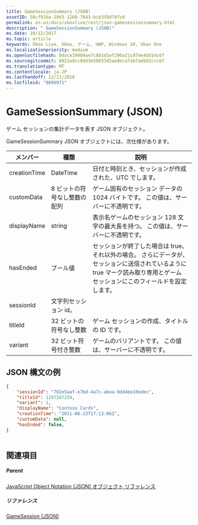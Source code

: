 ```yaml
---
title: GameSessionSummary (JSON)
assetID: 50cf91ba-29d3-1260-7643-bcb3f8d74fc0
permalink: en-us/docs/xboxlive/rest/json-gamesessionsummary.html
description: " GameSessionSummary (JSON)"
ms.date: 10/12/2017
ms.topic: article
keywords: Xbox Live, Xbox, ゲーム, UWP, Windows 10, Xbox One
ms.localizationpriority: medium
ms.openlocfilehash: 8dace19404ae7c8b1d1ef296a21c874e4dd14c6f
ms.sourcegitcommit: 8921a9cc0dd3e5665345ae8eca7ab7aeb83ccc6f
ms.translationtype: MT
ms.contentlocale: ja-JP
ms.lasthandoff: 12/11/2018
ms.locfileid: "8896971"
---
```

# <a name="gamesessionsummary-json"></a>GameSessionSummary (JSON)
ゲーム セッションの集計データを表す JSON オブジェクト。 
<a id="ID4EN"></a>

  
 
GameSessionSummary JSON オブジェクトには、次仕様があります。
 
| メンバー| 種類| 説明| 
| --- | --- | --- | 
| creationTime| DateTime| 日付と時刻とき、セッションが作成された、UTC でします。 | 
| customData| 8 ビットの符号なし整数の配列| ゲーム固有のセッション データの 1024 バイトです。 この値は、サーバーに不透明です。 | 
| displayName| string| 表示名ゲームのセッション 128 文字の最大長を持つ。 この値は、サーバーに不透明です。 | 
| hasEnded| ブール値| セッションが終了した場合は true、それ以外の場合。 さらにデータが、セッションに送信されているように true マーク読み取り専用とゲーム セッションにこのフィールドを設定します。 | 
| sessionId| 文字列セッション id。 | 
| titleId| 32 ビットの符号なし整数| ゲーム セッションの作成、タイトルの ID です。| 
| variant| 32 ビット符号付き整数| ゲームのバリアントです。 この値は、サーバーに不透明です。| 
  
<a id="ID4EID"></a>

 
## <a name="sample-json-syntax"></a>JSON 構文の例
 

```json
{
    "sessionId": "702e5aaf-e7bd-4a7c-abea-9dd4be10edec",
    "titleId": 1297287259,
    "variant": 1,
    "displayName": "Contoso Cards",
    "creationTime": "2011-06-23T17:13:06Z",
    "customData": null,
    "hasEnded": false,
}
    
```

  
<a id="ID4ERD"></a>

 
## <a name="see-also"></a>関連項目
 
<a id="ID4ETD"></a>

 
##### <a name="parent"></a>Parent 

[JavaScript Object Notation (JSON) オブジェクト リファレンス](atoc-xboxlivews-reference-json.md)

  
<a id="ID4E4D"></a>

 
##### <a name="reference"></a>リファレンス 

[GameSession (JSON)](json-gamesession.md)

   